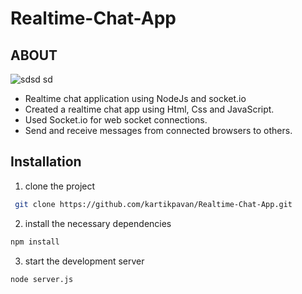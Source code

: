 # Realtime-Chat-App

## ABOUT 

![sdsd sd](https://user-images.githubusercontent.com/81632171/151570681-48208df4-72e5-4139-9d27-a25e4c3f104d.png)


* Realtime chat application using NodeJs and socket.io 
* Created a realtime chat app using Html, Css and JavaScript.
* Used Socket.io for web socket connections.
* Send and receive messages from connected browsers to others.


## Installation
1) clone the project
```bash
 git clone https://github.com/kartikpavan/Realtime-Chat-App.git
```
2) install the necessary dependencies
``` bash
npm install
```
3) start the development server
``` bash
node server.js
```
